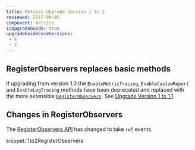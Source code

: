 ```yaml
---
title: Metrics Upgrade Version 1 to 2
reviewed: 2017-09-05
component: metrics
isUpgradeGuide: true
upgradeGuideCoreVersions:
 - 6
 - 7
---
```



## RegisterObservers replaces basic methods

If upgrading from version 1.0 the `EnableMetricTracing`, `EnableCustomReport` and `EnableLogTracing` methods have been deprecated and replaced with the more extensible [`RegisterObservers`](/nservicebus/operations/metrics/raw#reporting-metrics-data-to-any-external-storage). See [Upgrade Version 1 to 1.1](/nservicebus/upgrades/metrics-1to1.1.md#registerobservers-replaces-basic-methods).


## Changes in RegisterObservers

The [RegisterObservers API](/nservicebus/operations/metrics/raw#reporting-metrics-data-to-any-external-storage) has changed to take `ref` events.

snippet: 1to2RegisterObservers
